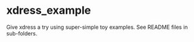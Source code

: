 # xdress_example

Give xdress a try using super-simple toy examples.
See README files in sub-folders.
